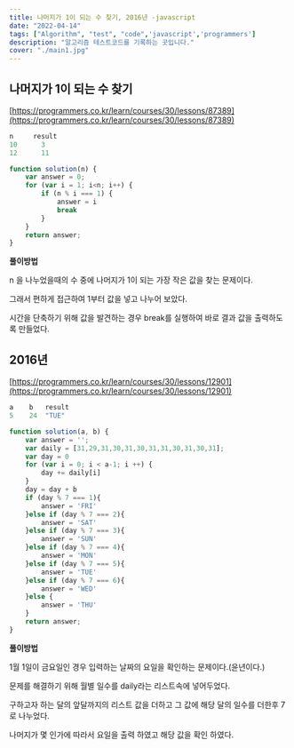 ```yaml
---
title: 나머지가 1이 되는 수 찾기, 2016년 -javascript
date: "2022-04-14"
tags: ["Algorithm", "test", "code",'javascript','programmers']
description: "알고리즘 테스트코드를 기록하는 곳입니다."
cover: "./main1.jpg"
---
```


## 나머지가 1이 되는 수 찾기

[https://programmers.co.kr/learn/courses/30/lessons/87389](https://programmers.co.kr/learn/courses/30/lessons/87389)

  

```javascript
n	  result
10	    3
12	    11

function solution(n) {
    var answer = 0;
    for (var i = 1; i<n; i++) {
        if (n % i === 1) {
            answer = i
            break
        }
    }
    return answer;
}
```

**풀이방법**

n 을 나누었을때의 수 중에 나머지가 1이 되는 가장 작은 값을 찾는 문제이다.

그래서 편하게 접근하여 1부터 값을 넣고 나누어 보았다.

시간을 단축하기 위해 값을 발견하는 경우  break를 실행하여 바로 결과 값을 출력하도록 만들었다.



## 2016년

[https://programmers.co.kr/learn/courses/30/lessons/12901](https://programmers.co.kr/learn/courses/30/lessons/12901)

```javascript
a	 b	 result
5	 24	 "TUE"

function solution(a, b) {
    var answer = '';
    var daily = [31,29,31,30,31,30,31,31,30,31,30,31];
    var day = 0
    for (var i = 0; i < a-1; i ++) {
        day += daily[i]
    }
    day = day + b
    if (day % 7 === 1){
        answer = 'FRI'
    }else if (day % 7 === 2){
        answer = 'SAT'
    }else if (day % 7 === 3){
        answer = 'SUN'
    }else if (day % 7 === 4){
        answer = 'MON'
    }else if (day % 7 === 5){
        answer = 'TUE'
    }else if (day % 7 === 6){
        answer = 'WED'
    }else {
        answer = 'THU'
    }
    return answer;
}
```

**풀이방법**

1월 1일이 금요일인 경우 입력하는 날짜의 요일을 확인하는 문제이다.(윤년이다.)

문제를 해결하기 위해 월별 일수를 daily라는 리스트속에 넣어두었다.

구하고자 하는 달의 앞달까지의 리스트 값을 더하고 그 값에 해당 달의 일수를 더한후 7로 나누었다.

나머지가 몇 인가에 따라서 요일을 출력 하였고 해당 값을 확인 하였다.